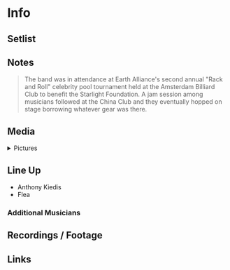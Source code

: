 # Info

## Setlist

## Notes

> The band was in attendance at Earth Alliance's second annual "Rack and Roll" celebrity pool tournament held at the Amsterdam Billiard Club to benefit the Starlight Foundation. A jam session among musicians followed at the China Club and they eventually hopped on stage borrowing whatever gear was there.

## Media 

<details>
  <summary>Pictures</summary>
  <!--<img alt="Setlist" title="Setlist" src="_.jpg" height="200" />
  <img alt="Flyer" title="Flyer" src="_.jpg" height="200" />
  <img alt="Clipper" title="Clipper" src="_.jpg" height="200" />
  <img alt="Ticket" title="Ticket" src="_.jpg" height="200" />
  -->
</details>

## Line Up

* Anthony Kiedis
* Flea

### Additional Musicians

## Recordings / Footage

## Links
